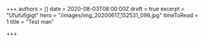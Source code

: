 +++
authors = []
date = 2020-08-03T08:00:00Z
draft = true
excerpt = "Ufufufigigt"
hero = "/images/img_20200617_152531_096.jpg"
timeToRead = 1
title = "Test man"

+++
